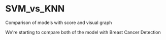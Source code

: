 # SVM_vs_KNN
Comparison of models with score and visual graph

We're starting to compare both of the model with Breast Cancer Detection
